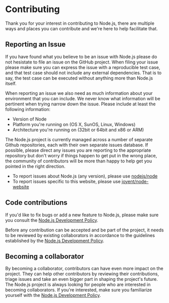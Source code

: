 # Contributing

Thank you for your interest in contributing to Node.js, there are multiple ways
and places you can contribute and we're here to help facilitate that.

## Reporting an Issue

If you have found what you believe to be an issue with Node.js please do not
hesistate to file an issue on the GitHub project. When filing your issue please
make sure you can express the issue with a reproducible test case, and that
test case should not include any external dependencies. That is to say, the
test case can be executed without anything more than Node.js itself.

When reporting an issue we also need as much information about your environment
that you can include. We never know what information will be pertinent when
trying narrow down the issue. Please include at least the following
information:

 * Version of Node
 * Platform you're running on (OS X, SunOS, Linux, Windows)
 * Architecture you're running on (32bit or 64bit and x86 or ARM)

The Node.js project is currently managed across a number of separate
Github repositories, each with their own separate issues database. If
possible, please direct any issues you are reporting to the appropriate
repository but don't worry if things happen to get put in the wrong place,
the community of contributors will be more than happy to help get you
pointed in the right direction.

 * To report issues about Node.js (any version), please use
   [nodejs/node](https://github.com/nodejs/node/issues)
 * To report issues specific to this website, please use [joyent/node-website](https://github.com/joyent/node-website/issues)

## Code contributions

If you'd like to fix bugs or add a new feature to Node.js, please make sure
you consult the [Node.js Development Policy](https://github.com/nodejs/dev-policy).

Before any contribution can be accepted and be part of the project, it needs
to be reviewed by existing collaborators in accordance to the guidelines
established by the [Node.js Development Policy](https://github.com/nodejs/dev-policy).

## Becoming a collaborator

By becoming a collaborator, contributors can have even more impact on the
project. They can help other contributors by reviewing their contributions,
triage issues and take an even bigger part in shaping the project's future.
The Node.js project is always looking for people who are interested in
becoming collaborators. If you're interested, make sure you familiarize
yourself with the [Node.js Development Policy](https://github.com/nodejs/dev-policy).

